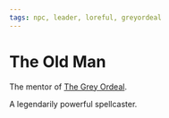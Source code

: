 ```yaml
---
tags: npc, leader, loreful, greyordeal
---
```

# The Old Man

The mentor of [The Grey Ordeal](simplenote://note/c8aef6fb-83f5-4786-aa5f-23efde8d6693).

A legendarily powerful spellcaster.
